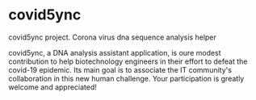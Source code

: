 # covid5ync
covid5ync project. Corona virus dna sequence analysis helper

covid5ync, a DNA analysis assistant application, is oure modest contribution to help biotechnology engineers in their effort to defeat the covid-19 epidemic.
Its main goal is to associate the IT community's collaboration in this new human challenge.
Your participation is greatly welcome and appreciated!
